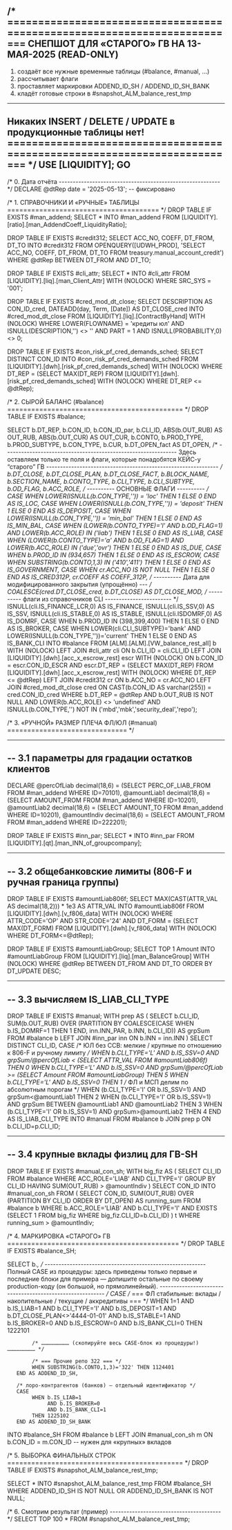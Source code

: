 /* =========================================================================
   СНЕПШОТ ДЛЯ «СТАРОГО» ГВ НА 13-МАЯ-2025  (READ-ONLY)
   -------------------------------------------------------------------------
   1) создаёт все нужные временные таблицы (#balance, #manual, …)
   2) рассчитывает флаги
   3) проставляет маркировки ADDEND_ID_SH / ADDEND_ID_SH_BANK
   4) кладёт готовые строки в #snapshot_ALM_balance_rest_tmp
   -------------------------------------------------------------------------
   Никаких INSERT / DELETE / UPDATE в продукционные таблицы нет!
   ========================================================================= */
USE [LIQUIDITY];
GO
-------------------------------------------------------------------------------
/* 0. Дата отчёта ---------------------------------------------------------- */
DECLARE @dtRep date = '2025-05-13';           -- фиксировано

/* 1. СПРАВОЧНИКИ И «РУЧНЫЕ» ТАБЛИЦЫ ====================================== */
DROP TABLE IF EXISTS #man_addend;
SELECT * INTO #man_addend
FROM [LIQUIDITY].[ratio].[man_AddendCoeff_LiquidityRatio];

DROP TABLE IF EXISTS #credit312;
SELECT ACC_NO, COEFF, DT_FROM, DT_TO
INTO   #credit312
FROM   OPENQUERY([UDWH_PROD],
        'SELECT ACC_NO, COEFF, DT_FROM, DT_TO FROM treasury.manual_account_credit')
WHERE  @dtRep BETWEEN DT_FROM AND DT_TO;

DROP TABLE IF EXISTS #cli_attr;
SELECT *
INTO   #cli_attr
FROM   [LIQUIDITY].[liq].[man_Client_Attr] WITH (NOLOCK)
WHERE  SRC_SYS = '001';

DROP TABLE IF EXISTS #cred_mod_dt_close;
SELECT  DESCRIPTION            AS CON_ID_cred,
        DATEADD(day, Term, [Date]) AS DT_CLOSE_cred
INTO    #cred_mod_dt_close
FROM    [LIQUIDITY].[liq].[ContractByHand] WITH (NOLOCK)
WHERE   LOWER(FLOWNAME) = 'кредиты юл'
  AND   ISNULL(DESCRIPTION,'') <> ''
  AND   PART       = 1
  AND   ISNULL(PROBABILITY,0) <> 0;

DROP TABLE IF EXISTS #con_risk_pf_cred_demands_sched;
SELECT DISTINCT CON_ID
INTO   #con_risk_pf_cred_demands_sched
FROM   [LIQUIDITY].[dwh].[risk_pf_cred_demands_sched] WITH (NOLOCK)
WHERE  DT_REP = (SELECT MAX(DT_REP)
                 FROM [LIQUIDITY].[dwh].[risk_pf_cred_demands_sched] WITH (NOLOCK)
                 WHERE DT_REP <= @dtRep);

/* 2. СЫРОЙ БАЛАНС (#balance) ============================================ */
DROP TABLE IF EXISTS #balance;

SELECT  b.DT_REP,
        b.CON_ID,
        b.CON_ID_par,
        b.CLI_ID,
        ABS(b.OUT_RUB)               AS OUT_RUB,
        ABS(b.OUT_CUR)               AS OUT_CUR,
        b.CONTO,
        b.PROD_TYPE,
        b.PROD_SUBTYPE,
        b.CON_TYPE,
        b.CUR,
        b.DT_OPEN_fact               AS DT_OPEN,
        /* --------------------------------------------------------------
           Здесь оставляем только те поля и флаги,
           которые понадобятся КЕЙС-у “старого” ГВ
           -------------------------------------------------------------- */
        b.DT_CLOSE,
        b.DT_CLOSE_PLAN,
        b.DT_CLOSE_FACT,
        b.BLOCK_NAME,
        b.SECTION_NAME,
        b.CONTO_TYPE,
        b.CLI_TYPE,
        b.CLI_SUBTYPE,
        b.OD_FLAG,
        b.ACC_ROLE,
        /* ---------- ОСНОВНЫЕ ФЛАГИ ---------- */
        CASE WHEN LOWER(ISNULL(b.CON_TYPE,'')) = 'loc'     THEN 1 ELSE 0 END  AS IS_LOC,
        CASE WHEN LOWER(ISNULL(b.CON_TYPE,'')) = 'deposit' THEN 1 ELSE 0 END  AS IS_DEPOSIT,
        CASE WHEN LOWER(ISNULL(b.CON_TYPE,'')) = 'min_bal' THEN 1 ELSE 0 END  AS IS_MIN_BAL,
        CASE WHEN (LOWER(b.CONTO_TYPE)='l' AND b.OD_FLAG=1)
                 AND LOWER(b.ACC_ROLE) IN ('liab')
             THEN 1 ELSE 0 END                                             AS IS_LIAB,
        CASE WHEN (LOWER(b.CONTO_TYPE)='a' AND b.OD_FLAG=1)
                 AND LOWER(b.ACC_ROLE) IN ('due','ovr')
             THEN 1 ELSE 0 END                                             AS IS_DUE,
        CASE WHEN b.PROD_ID IN (934,657)                                   THEN 1 ELSE 0 END AS IS_ESCROW,
        CASE WHEN SUBSTRING(b.CONTO,1,3) IN ('410','411')                  THEN 1 ELSE 0 END AS IS_GOVERNMENT,
        CASE WHEN cr.ACC_NO IS NOT NULL                                    THEN 1 ELSE 0 END AS IS_CRED312P,
        cr.COEFF                                                           AS COEFF_312P,
        /* ---------- Дата для модифицированного закрытия (упрощённо) --- */
        COALESCE(cred.DT_CLOSE_cred, b.DT_CLOSE)           AS DT_CLOSE_MOD,
        /* ---------- флаги из справочников CLI ------------------------ */
        ISNULL(cli.IS_FINANCE_LCR,0)      AS IS_FINANCE,
        ISNULL(cli.IS_SSV,0)              AS IS_SSV,
        ISNULL(cli.IS_STABLE,0)           AS IS_STABLE,
        ISNULL(cli.ISDOMRF,0)             AS IS_DOMRF,
        CASE WHEN b.PROD_ID IN (398,399,400)               THEN 1 ELSE 0 END AS IS_BROKER,
        CASE WHEN LOWER(cli.CLI_SUBTYPE)='bank'
               AND LOWER(ISNULL(b.CON_TYPE,''))='current'  THEN 1 ELSE 0 END AS IS_BANK_CLI
INTO   #balance
FROM   [ALM].[ALM].[VW_balance_rest_all] b           WITH (NOLOCK)
LEFT  JOIN #cli_attr                cli   ON b.CLI_ID = cli.CLI_ID
LEFT  JOIN [LIQUIDITY].[dwh].[acc_x_escrow_rest] escr WITH (NOLOCK)
       ON  b.CON_ID = escr.CON_ID_ESCR
       AND escr.DT_REP = (SELECT MAX(DT_REP)
                           FROM [LIQUIDITY].[dwh].[acc_x_escrow_rest] WITH (NOLOCK)
                           WHERE DT_REP <= @dtRep)
LEFT  JOIN #credit312              cr    ON b.ACC_NO = cr.ACC_NO
LEFT  JOIN #cred_mod_dt_close      cred  ON CAST(b.CON_ID AS varchar(255)) = cred.CON_ID_cred
WHERE  b.DT_REP = @dtRep
  AND  b.OUT_RUB IS NOT NULL
  AND  LOWER(b.ACC_ROLE) <> 'undefined'
  AND  ISNULL(b.CON_TYPE,'') NOT IN ('mbd','mbk','security_deal','repo');

/* 3. «РУЧНОЙ» РАЗМЕР ПЛЕЧА ФЛ/ЮЛ (#manual) ============================== */

---------------------------------------------------------------------------
-- 3.1  параметры для градации остатков клиентов
---------------------------------------------------------------------------
DECLARE @percOfLiab   decimal(18,6)  = (SELECT PERC_OF_LIAB_FROM FROM #man_addend WHERE ID=70101),
        @amountLiab1  decimal(18,6)  = (SELECT AMOUNT_FROM       FROM #man_addend WHERE ID=10201),
        @amountLiab2  decimal(18,6)  = (SELECT AMOUNT_TO         FROM #man_addend WHERE ID=10201),
        @amountIndiv  decimal(18,6)  = (SELECT AMOUNT_FROM       FROM #man_addend WHERE ID=222201);

DROP TABLE IF EXISTS #inn_par;
SELECT * INTO #inn_par
FROM [LIQUIDITY].[qt].[man_INN_of_groupcompany];

---------------------------------------------------------------------------
-- 3.2  общебанковские лимиты (806-F и ручная граница группы)
---------------------------------------------------------------------------
DROP TABLE IF EXISTS #amountLiab806f;
SELECT MAX(CAST(ATTR_VAL AS decimal(18,2))) * 1e3 AS ATTR_VAL
INTO   #amountLiab806f
FROM   [LIQUIDITY].[dwh].[v_f806_data] WITH (NOLOCK)
WHERE  ATTR_CODE='OP'
  AND  STR_CODE='24'
  AND  DT_FORM = (SELECT MAX(DT_FORM)
                  FROM [LIQUIDITY].[dwh].[v_f806_data] WITH (NOLOCK)
                  WHERE DT_FORM<=@dtRep);

DROP TABLE IF EXISTS #amountLiabGroup;
SELECT TOP 1 Amount
INTO   #amountLiabGroup
FROM   [LIQUIDITY].[liq].[man_BalanceGroup] WITH (NOLOCK)
WHERE  @dtRep BETWEEN DT_FROM AND DT_TO
ORDER  BY DT_UPDATE DESC;

---------------------------------------------------------------------------
-- 3.3  вычисляем IS_LIAB_CLI_TYPE
---------------------------------------------------------------------------
DROP TABLE IF EXISTS #manual;
WITH prep AS (
    SELECT b.CLI_ID,
           SUM(b.OUT_RUB) OVER (PARTITION BY
                 COALESCE(CASE WHEN b.IS_DOMRF=1 THEN 1 END,
                          inn.INN_PAR, b.INN, b.CLI_ID)) AS grpSum
    FROM   #balance b
    LEFT  JOIN #inn_par inn ON b.INN = inn.INN
)
SELECT DISTINCT
       CLI_ID,
       CASE
            /* ЮЛ без ССВ: мелкие / крупные по отношению к 806-F и ручному лимиту */
            WHEN b.CLI_TYPE='L' AND b.IS_SSV=0
                 AND grpSum/@percOfLiab < (SELECT ATTR_VAL FROM #amountLiab806f)  THEN 0
            WHEN b.CLI_TYPE='L' AND b.IS_SSV=0
                 AND grpSum/@percOfLiab >= (SELECT Amount   FROM #amountLiabGroup) THEN 5
            WHEN b.CLI_TYPE='L' AND b.IS_SSV=0                                              THEN 1
            /* ФЛ и МСП делим по абсолютным порогам */
            WHEN (b.CLI_TYPE='I' OR b.IS_SSV=1) AND grpSum<@amountLiab1                     THEN 2
            WHEN (b.CLI_TYPE='I' OR b.IS_SSV=1) AND grpSum BETWEEN @amountLiab1 AND @amountLiab2 THEN 3
            WHEN (b.CLI_TYPE='I' OR b.IS_SSV=1) AND grpSum>@amountLiab2                     THEN 4
       END AS IS_LIAB_CLI_TYPE
INTO   #manual
FROM   #balance b
JOIN   prep     p ON b.CLI_ID=p.CLI_ID;

---------------------------------------------------------------------------
-- 3.4  крупные вклады физлиц для ГВ-SH
---------------------------------------------------------------------------
DROP TABLE IF EXISTS #manual_con_sh;
WITH big_fiz AS (
    SELECT CLI_ID
    FROM   #balance
    WHERE  ACC_ROLE='LIAB' AND CLI_TYPE='I'
    GROUP  BY CLI_ID
    HAVING SUM(OUT_RUB) > @amountIndiv
)
SELECT CON_ID
INTO   #manual_con_sh
FROM (
    SELECT CON_ID,
           SUM(OUT_RUB) OVER (PARTITION BY CLI_ID ORDER BY DT_OPEN) AS running_sum
    FROM   #balance b
    WHERE  b.ACC_ROLE='LIAB'
      AND  b.CLI_TYPE='I'
      AND  EXISTS (SELECT 1 FROM big_fiz WHERE big_fiz.CLI_ID=b.CLI_ID)
) t
WHERE running_sum > @amountIndiv;

/* 4. МАРКИРОВКА «СТАРОГО» ГВ =========================================== */
DROP TABLE IF EXISTS #balance_SH;

SELECT b.*,
       /* ----------------------------------------------------------
          Полный CASE из процедуры: здесь приведены только первые
          и последние блоки для примера — допишите остальные  по
          своему production-коду (он большой, но прямолинейный).
          ---------------------------------------------------------- */
       CASE
            /* === ФЛ стабильные: вклады / накопительные / текущие / аккредитивы === */
            WHEN 1=1
                 AND b.IS_LIAB=1
                 AND b.CLI_TYPE='I'
                 AND b.IS_DEPOSIT=1
                 AND b.DT_CLOSE_PLAN<>'4444-01-01'
                 AND b.IS_STABLE=1
                 AND b.IS_BROKER=0
                 AND b.IS_ESCROW=0
                 AND b.IS_BANK_CLI=0
            THEN 1222101

            /* ……………………… (скопируйте весь CASE-блок из процедуры!) ……………………… */

            /* === Прочие репо 322 === */
            WHEN SUBSTRING(b.CONTO,1,3)='322' THEN 1124401
       END AS ADDEND_ID_SH,

       /* лоро-контрагентов (банков) — отдельный идентификатор */
       CASE
            WHEN b.IS_LIAB=1
                 AND b.IS_BROKER=0
                 AND b.IS_BANK_CLI=1
            THEN 1225102
       END AS ADDEND_ID_SH_BANK
INTO   #balance_SH
FROM   #balance            b
LEFT  JOIN #manual_con_sh m ON b.CON_ID = m.CON_ID   -- нужен для «крупных» вкладов

/* 5. ВЫБОРКА ФИНАЛЬНЫХ СТРОК ============================================ */
DROP TABLE IF EXISTS #snapshot_ALM_balance_rest_tmp;

SELECT  *
INTO    #snapshot_ALM_balance_rest_tmp
FROM    #balance_SH
WHERE   ADDEND_ID_SH IS NOT NULL
    OR  ADDEND_ID_SH_BANK IS NOT NULL;

/* 6. Смотрим результат (пример) ---------------------------------------- */
SELECT TOP 100 *
FROM   #snapshot_ALM_balance_rest_tmp;
